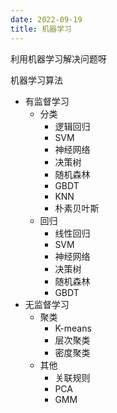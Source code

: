 ```yaml
---
date: 2022-09-19
title: 机器学习
---
```

利用机器学习解决问题呀
<!-- more -->
机器学习算法
- 有监督学习
	- 分类
		- 逻辑回归
		- SVM
		- 神经网络
		- 决策树
		- 随机森林
		- GBDT
		- KNN
		- 朴素贝叶斯
	- 回归
		- 线性回归
		- SVM
		- 神经网络
		- 决策树
		- 随机森林
		- GBDT
- 无监督学习
	- 聚类
		- K-means
		- 层次聚类
		- 密度聚类
	- 其他
		- 关联规则
		- PCA
		- GMM


